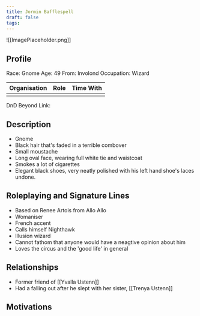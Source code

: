 ```yaml
---
title: Jormin Bafflespell
draft: false
tags:
---
```

![[ImagePlaceholder.png]]

## Profile
Race: Gnome
Age: 49
From: Involond
Occupation: Wizard

| Organisation | Role | Time With |
| ------------ | ---- | --------- |
|              |      |           

DnD Beyond Link:

## Description
- Gnome
- Black hair that's faded in a terrible combover
- Small moustache
- Long oval face, wearing full white tie and waistcoat
- Smokes a lot of cigarettes
- Elegant black shoes, very neatly polished with his left hand shoe's laces undone.
## Roleplaying and Signature Lines
- Based on Renee Artois from Allo Allo 
- Womaniser
- French accent
- Calls himself Nighthawk
- Illusion wizard
- Cannot fathom that anyone would have a neagtive opinion about him
- Loves the circus and the 'good life' in general
## Relationships
- Former friend of [[Yvalla Ustenn]] 
- Had a falling out after he slept with her sister, [[Trenya Ustenn]]
## Motivations




